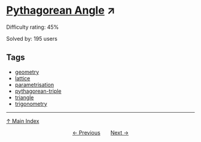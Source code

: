 # [Pythagorean Angle](https://projecteuler.net/problem=904) ↗️

Difficulty rating: 45%

Solved by: 195 users
## Tags

- [geometry](../tags/geometry.md)
- [lattice](../tags/lattice.md)
- [parametrisation](../tags/parametrisation.md)
- [pythagorean-triple](../tags/pythagorean-triple.md)
- [triangle](../tags/triangle.md)
- [trigonometry](../tags/trigonometry.md)



---

[↑ Main Index](../README.md)


<div align=center><a href='903.md'>← Previous</a> &nbsp;&nbsp; &nbsp;&nbsp;  <a href='905.md'>Next →</a></div>
